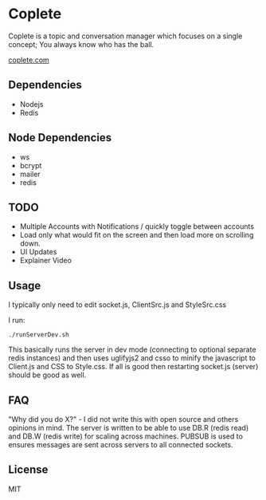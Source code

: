 Coplete
=========

Coplete is a topic and conversation manager which focuses on a single concept; You always know who has the ball.

[coplete.com]

Dependencies
-----------
 - Nodejs
 - Redis

Node Dependencies
-----------
 - ws
 - bcrypt
 - mailer
 - redis

TODO
-----------

* Multiple Accounts with Notifications / quickly toggle between accounts
* Load only what would fit on the screen and then load more on scrolling down.
* UI Updates
* Explainer Video


Usage
-----------

I typically only need to edit socket.js, ClientSrc.js and StyleSrc.css

I run:

``` ./runServerDev.sh ```

This basically runs the server in dev mode (connecting to optional separate redis instances) and then uses uglifyjs2 and csso to minify the javascript to Client.js and CSS to Style.css. If all is good then restarting socket.js (server) should be good as well.

FAQ
-
"Why did you do X?" - I did not write this with open source and others opinions in mind. The server is written to be able to use DB.R (redis read) and DB.W (redis write) for scaling across machines. PUBSUB is used to ensures messages are sent across servers to all connected sockets.


License
-

MIT

[coplete.com]: https://coplete.com
